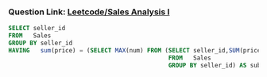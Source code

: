 ###  Question Link: [Leetcode/Sales Analysis I](https://leetcode.com/problems/sales-analysis-i/)


```sql
SELECT seller_id
FROM   Sales
GROUP BY seller_id
HAVING   sum(price) = (SELECT MAX(num) FROM (SELECT seller_id,SUM(price) AS num
                                             FROM   Sales
                                             GROUP BY seller_id) AS sub)
```
